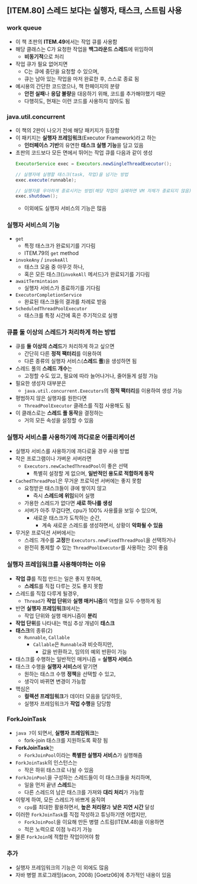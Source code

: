 ## [ITEM.80] 스레드 보다는 실행자, 태스크, 스트림 사용

### work queue
- 이 책 초판의 **ITEM.49**에서는 작업 큐를 사용함
- 해당 클래스는 C가 요청한 작업을 **백그라운드 스레드**에 위임하여
  - **비동기적**으로 처리
- 작업 큐가 필요 없어지면
  - C는 큐에 중단을 요청할 수 있으며,
  - 큐는 남아 있는 작업을 마저 완료한 후, 스스로 종료 됨
- 예시용의 간단한 코드였으나, 책 한페이지의 분량
  - **안전 실패**나 **응답 불량**을 대응하기 위해, 코드를 추가해야했기 때문
  - 다행히도, 현재는 이런 코드를 사용하지 않아도 됨

### java.util.concurrent
- 이 책의 2판이 나오기 전에 해당 패키지가 등장함
- 이 패키지는 **실행자 프레임워크**(Executor Framework)라고 하는
  - **인터페이스 기반**의 유연한 **태스크 실행 기능**을 담고 있음
- 초판의 코드보다 모든 면에서 뛰어는 작업 큐를 다음과 같이 생성
  ```java
  ExecutorService exec = Executors.newSingleThreadExecutor();

  // 실행자에 실행할 태스크(task, 작업)을 넘기는 방법
  exec.execute(runnable); 

  // 실행자를 우아하게 종료시키는 방법(해당 작업이 실패하면 VM 자체가 종료되지 않음)
  exec.shutdown();
  ```
  - 이외에도 실행자 서비스의 기능은 많음

### 실행자 서비스의 기능
- `get`
  - 특정 태스크가 완료되기를 기다림
  - ITEM.79의 `get` method
- `invokeAny` / `invokeAll`
  - 태스크 모음 중 아무것 하나,
  - 혹은 모든 태스크(`invokeAll` 메서드)가 완료되기를 기다림
- `awaitTermintaion`
  - 실행자 서비스가 종료하기를 기다림
- `ExecutorCompletionService`
  - 완료된 태스크들의 결과를 차례로 받음
- `ScheduledThreadPoolExecutor`
  - 태스크를 특정 시간에 혹은 주기적으로 실행

### 큐를 둘 이상의 스레드가 처리하게 하는 방법
- 큐를 **둘 이상의 스레드**가 처리하게 하고 싶으면
  - 간단히 다른 **정적 팩터리**를 이용하여
  - 다른 종류의 실행자 서비스(**스레드 풀**)을 생성하면 됨
- 스레드 풀의 **스레드 개수**는
  - 고정할 수도 있고, 필요에 따라 늘어나거나, 줄어들게 설정 가능
- 필요한 생성자 대부분은
  - `java.util.concurrent.Executors`의 **정적 팩터리**를 이용하여 생성 가능
- 평범하지 않은 실행자를 원한다면
  - `ThreadPoolExecutor` 클래스를 직접 사용해도 됨
- 이 클래스로는 **스레드 풀 동작**을 결정하는
  - 거의 모든 속성을 설정할 수 있음

### 실행자 서비스를 사용하기에 까다로운 어플리케이션
- 실행자 서비스를 사용하기에 까다로울 경우 사용 방법
- 작은 프로그램이나 가벼운 서버라면
  - `Executors.newCachedThreadPool`이 좋은 선택
    - 특별히 설정할 게 없으며, **일반적인 용도로 적합하게 동작**
- `CachedThreadPool`은 무거운 프로덕션 서버에는 좋지 못함
  - 요청받은 태스크들이 큐에 쌓이지 않고
    - 즉시 **스레드에 위임**되어 실행
  - 가용한 스레드가 없다면 **새로 하나를 생성**
  - 서버가 아주 무겁다면, cpu가 100% 사용률을 보일 수 있으며,
    - 새로운 태스크가 도착하는 순간,
      - 계속 새로운 스레드를 생성하면서, 상황이 **악화될 수 있음**
- 무거운 프로덕션 서버에서는
  - 스레드 개수를 **고정**한 `Executors.newFixedThreadPool`을 선택하거나
  - 완전히 통제할 수 있는 `ThreadPoolExecutor`를 사용하는 것이 좋음

### 실행자 프레임워크를 사용해야하는 이유
- **작업 큐**를 직접 만드는 일은 좋지 못하며,
  - **스레드**를 직접 다루는 것도 좋지 못함
- 스레드를 직접 다루게 될경우,
  - `Thread`가 **작업 단위**와 **실행 매커니즘**의 역할을 모두 수행하게 됨
- 반면 **실행자 프레임워크**에서는
  - 작업 단위와 실행 매커니즘이 **분리**
- **작업 단위**를 나타내는 핵심 추상 개념이 **태스크**
- **태스크**의 종류(2)
  - `Runnable`, `Callable`
    - `Callable`은 `Runnable`과 비슷하지만,
      - 값을 반환하고, 임의의 예외 반환이 가능
- 태스크를 수행하는 일반적인 매커니즘 = **실행자 서비스**
- 태스크 수행을 **실행자 서비스**에 맡기면
  - 원하는 태스크 수행 **정책**을 선택할 수 있고,
  - 생각이 바뀌면 변경이 가능함
- 핵심은
  - **컬렉션 프레임워크**가 데이터 모음을 담당하듯,
  - 실행자 프레임워크가 **작업 수행**을 담당함

### ForkJoinTask
- `java 7`이 되면서, **실행자 프레임워크**는
  - fork-join 태스크를 지원하도록 확장 됨
- **ForkJoinTask**는
  - `ForkJoinPool`이라는 **특별한 실행자 서비스**가 실행해줌
- `ForkJoinTask`의 인스턴스는
  - 작은 하위 태스크로 나뉠 수 있음
- `ForkJoinPool`을 구성하는 스레드들이 이 태스크들을 처리하며,
  - 일을 먼저 끝낸 **스레드**는
  - 다른 스레드의 남은 태스크를 가져와 **대리 처리**가 가능함
- 이렇게 하여, 모든 스레드가 바쁘게 움직여
  - `cpu`를 최대한 활용하면서, **높은 처리량**과 **낮은 지연 시간** 달성
- 이러한 `ForkJoinTask`를 직접 작성하고 튜닝하기엔 어렵지만,
  - `ForkJoinPool`을 이요해 만든 병렬 스트림(ITEM.48)을 이용하면
  - 적은 노력으로 이점 누리기 가능
- 물론 `ForkJoin`에 적합한 작업이어야 함

### 추가
- 실행자 프레임워크의 기능은 이 외에도 많음
- 자바 병렬 프로그래밍(acon, 2008) [Goetz06]에 추가적인 내용이 있음